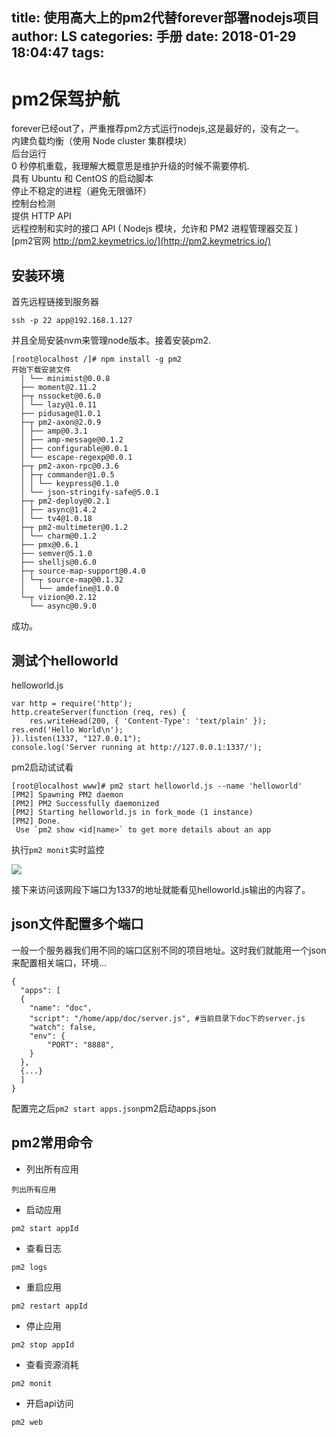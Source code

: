 title: 使用高大上的pm2代替forever部署nodejs项目
author: LS
categories: 手册
date: 2018-01-29 18:04:47
tags:
---
pm2保驾护航
=========
forever已经out了，严重推荐pm2方式运行nodejs,这是最好的，没有之一。  
内建负载均衡（使用 Node cluster 集群模块）  
后台运行  
0 秒停机重载，我理解大概意思是维护升级的时候不需要停机.  
具有 Ubuntu 和 CentOS 的启动脚本  
停止不稳定的进程（避免无限循环）  
控制台检测  
提供 HTTP API  
远程控制和实时的接口 API ( Nodejs 模块，允许和 PM2 进程管理器交互 )  
[pm2官网 http://pm2.keymetrics.io/](http://pm2.keymetrics.io/)

## 安装环境

首先远程链接到服务器

```
ssh -p 22 app@192.168.1.127
```

并且全局安装nvm来管理node版本。接着安装pm2.

````
[root@localhost /]# npm install -g pm2
开始下载安装文件
  │ └── minimist@0.0.8 
  ├── moment@2.11.2 
  ├─┬ nssocket@0.6.0 
  │ └── lazy@1.0.11 
  ├── pidusage@1.0.1 
  ├─┬ pm2-axon@2.0.9 
  │ ├── amp@0.3.1 
  │ ├── amp-message@0.1.2 
  │ ├── configurable@0.0.1 
  │ └── escape-regexp@0.0.1 
  ├─┬ pm2-axon-rpc@0.3.6 
  │ ├─┬ commander@1.0.5 
  │ │ └── keypress@0.1.0 
  │ └── json-stringify-safe@5.0.1 
  ├─┬ pm2-deploy@0.2.1 
  │ ├── async@1.4.2 
  │ └── tv4@1.0.18 
  ├─┬ pm2-multimeter@0.1.2 
  │ └── charm@0.1.2 
  ├── pmx@0.6.1 
  ├── semver@5.1.0 
  ├── shelljs@0.6.0 
  ├─┬ source-map-support@0.4.0 
  │ └─┬ source-map@0.1.32 
  │   └── amdefine@1.0.0 
  └─┬ vizion@0.2.12 
    └── async@0.9.0 
````

成功。

## 测试个helloworld

helloworld.js

```
var http = require('http');
http.createServer(function (req, res) {
    res.writeHead(200, { 'Content-Type': 'text/plain' }); res.end('Hello World\n'); 
}).listen(1337, "127.0.0.1"); 
console.log('Server running at http://127.0.0.1:1337/');
```

pm2启动试试看

```
[root@localhost www]# pm2 start helloworld.js --name 'helloworld'
[PM2] Spawning PM2 daemon
[PM2] PM2 Successfully daemonized
[PM2] Starting helloworld.js in fork_mode (1 instance)
[PM2] Done.
 Use `pm2 show <id|name>` to get more details about an app
```

执行```pm2 monit```实时监控

![](http://osph37mc5.bkt.clouddn.com/0701.png)

接下来访问该网段下端口为1337的地址就能看见helloworld.js输出的内容了。

## json文件配置多个端口

一般一个服务器我们用不同的端口区别不同的项目地址。这时我们就能用一个json来配置相关端口，环境...

```
{
  "apps": [
  {
    "name": "doc",
    "script": "/home/app/doc/server.js", #当前目录下doc下的server.js
    "watch": false,
    "env": {
        "PORT": "8888",
    }
  },
  {...}
  ]
}
```

配置完之后```pm2 start apps.json```pm2启动apps.json

## pm2常用命令

* 列出所有应用
```
列出所有应用
```
* 启动应用
```
pm2 start appId
```
* 查看日志
```
pm2 logs 
```
* 重启应用
```
pm2 restart appId
```
* 停止应用
```
pm2 stop appId
```
* 查看资源消耗
```
pm2 monit
```
* 开启api访问
```
pm2 web
```